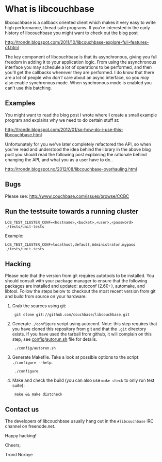 What is libcouchbase
====================

libcouchbase is a callback oriented client which makes it very easy to
write high performance, thread safe programs. If you're interested in
the early history of libcouchbase you might want to check out the blog
post

http://trondn.blogspot.com/2011/10/libcouchbase-explore-full-features-of.html

The key component of libcouchbase is that its asynchronous, giving you
full freedom in adding it to your application logic. From using the
asynchronous interface you may schedule a lot of operations to be
performed, and then you'll get the callbacks whenever they are
performed. I do know that there are a lot of people who _don't_ care
about an async interface, so you _may_ also enable synchronous
mode. When synchronous mode is enabled you can't use this batching.

Examples
--------

You might want to read the blog post I wrote where I create a small
example program and explains why we need to do certain stuff at:

http://trondn.blogspot.com/2012/01/so-how-do-i-use-this-libcouchbase.html

Unfortunately for you we've later completely refactored the API, so
when you've read and understood the idea behind the library in the
above blog post you should read the following post explaining the
rationale behind changing the API, and what you as a user have to do..

http://trondn.blogspot.no/2012/08/libcouchbase-overhauling.html

Bugs
----

Please see: http://www.couchbase.com/issues/browse/CCBC

Run the testsuite towards a running cluster
-------------------------------------------

    LCB_TEST_CLUSTER_CONF=<hostname>,<bucket>,<user>,<password> ./tests/unit-tests

Example:

    LCB_TEST_CLUSTER_CONF=localhost,default,Administrator,mypass ./tests/unit-tests

Hacking
-------

Please note that the version from git requires autotools to be
installed. You should consult with your package manager to ensure that
the following packages are installed and updated: autoconf (2.60+),
automake, and libtool. Follow the steps below to checkout the most
recent version from git and build from source on your hardware.

1. Grab the sources using git:

        git clone git://github.com/couchbase/libcouchbase.git

2. Generate `./configure` script using autoconf. Note: this step
   requires that you have cloned this repository from git and that the
   `.git` directory exists. If you have used the tarball from github, it
   will complain on this step, see [config/autorun.sh][2] file for
   details.

        ./config/autorun.sh

3. Generate Makefile. Take a look at possible options to the script:
   `./configure --help`.

        ./configure

4. Make and check the build (you can also use `make check` to only run
   test suite):

        make && make distcheck


Contact us
----------

The developers of libcouchbase usually hang out in the `#libcouchbase`
IRC channel on freenode.net.


Happy hacking!

Cheers,

Trond Norbye

[1]: https://github.com/couchbase/libcouchbase/archive/master.tar.gz
[2]: https://github.com/couchbase/libcouchbase/blob/master/config/autorun.sh
